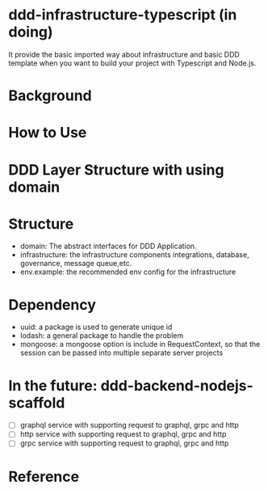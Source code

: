 # ddd-infrastructure-typescript (in doing)
It provide the basic imported way about infrastructure and basic DDD template when you want to build your project with Typescript and Node.js.

# Background

# How to Use

# DDD Layer Structure with using domain

# Structure

- domain: The abstract interfaces for DDD Application.
- infrastructure: the infrastructure components integrations, database, governance, message queue,etc.
- env.example: the recommended env config for the infrastructure

# Dependency

- uuid: a package is used to generate unique id
- lodash: a general package to handle the problem
- mongoose: a mongoose option is include in RequestContext, so that the session can be passed into multiple separate server projects

# In the future: ddd-backend-nodejs-scaffold 

- [ ] graphql service with supporting request to graphql, grpc and http
- [ ] http service with supporting request to graphql, grpc and http
- [ ] grpc service with supporting request to graphql, grpc and http

# Reference